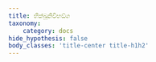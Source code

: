 ```yaml
---
title: භික්ඛුනිවිභඞ්ග
taxonomy:
    category: docs
hide_hypothesis: false
body_classes: 'title-center title-h1h2'
---
```


